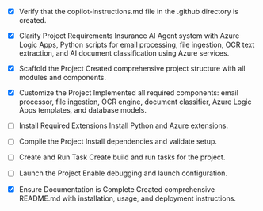 <!-- Use this file to provide workspace-specific custom instructions to Copilot. For more details, visit https://code.visualstudio.com/docs/copilot/copilot-customization#_use-a-githubcopilotinstructionsmd-file -->
- [x] Verify that the copilot-instructions.md file in the .github directory is created.

- [x] Clarify Project Requirements
	Insurance AI Agent system with Azure Logic Apps, Python scripts for email processing, file ingestion, OCR text extraction, and AI document classification using Azure services.

- [x] Scaffold the Project
	Created comprehensive project structure with all modules and components.

- [x] Customize the Project
	Implemented all required components: email processor, file ingestion, OCR engine, document classifier, Azure Logic Apps templates, and database models.

- [ ] Install Required Extensions
	Install Python and Azure extensions.

- [ ] Compile the Project
	Install dependencies and validate setup.

- [ ] Create and Run Task
	Create build and run tasks for the project.

- [ ] Launch the Project
	Enable debugging and launch configuration.

- [x] Ensure Documentation is Complete
	Created comprehensive README.md with installation, usage, and deployment instructions.
